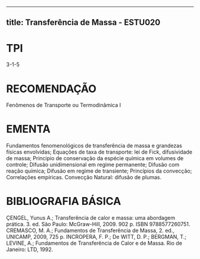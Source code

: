 
---
title: Transferência de Massa - ESTU020 
---

# TPI

3-1-5

# RECOMENDAÇÃO

Fenômenos de Transporte ou Termodinâmica I

# EMENTA

Fundamentos fenomenológicos de transferência de massa e grandezas físicas envolvidas; Equações de taxa de transporte: lei de Fick, difusividade de massa; Principio de conservação da espécie química em volumes de controle; Difusão unidimensional em regime permanente; Difusão com reação química; Difusão em regime de transiente; Princípios da convecção; Correlações empíricas. Convecção Natural: difusão de plumas.

# BIBLIOGRAFIA BÁSICA

ÇENGEL, Yunus A.; Transferência de calor e massa: uma abordagem prática. 3. ed. São Paulo: McGraw-Hill, 2009. 902 p. ISBN 9788577260751.
CREMASCO, M. A.; Fundamentos de Transferência de Massa, 2. ed., UNICAMP, 2009, 725 p.
INCROPERA, F. P.; De WITT, D. P.; BERGMAN, T.; LEVINE, A.; Fundamentos de Transferência de Calor e de Massa. Rio de Janeiro: LTD, 1992.
        